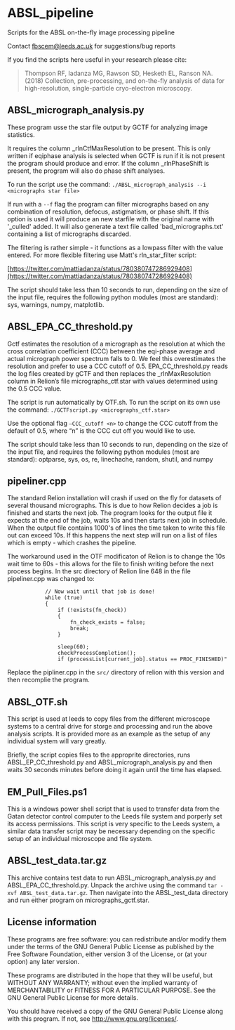 # ABSL_pipeline
Scripts for the ABSL on-the-fly image processing pipeline

Contact fbscem@leeds.ac.uk for suggestions/bug reports

If you find the scripts here useful in your research please cite:

>Thompson RF, Iadanza MG, Rawson SD, Hesketh EL, Ranson NA. (2018) 
>Collection, pre-processing, and on-the-fly analysis of data for high-resolution, single-particle cryo-electron microscopy. 

## ABSL_micrograph_analysis.py
These program usse the star file output by GCTF for analyzing image statistics.

It requires the column \_rlnCtfMaxResolution to be present.  This is only written if eqiphase analysis is selected when GCTF is run if it is not present the program should produce and error.  If the column \_rlnPhaseShift is present, the program will also do phase shift analyses.

To run the script use the command:
`./ABSL_micrograph_analysis --i <micrographs star file>`

If run with a `--f` flag the program can filter micrographs based on any combination of resolution, defocus, astigmatism, or phase shift. If this option is used it will produce an new starfile with the original name with '\_culled' added. It will also generate a text file called 'bad_micrographs.txt' containing a list of micrographs discarded.

The filtering is rather simple - it functions as a lowpass filter with the value entered.  For more flexible filtering use Matt's rln_star_filter script: 

[https://twitter.com/mattiadanza/status/780380747286929408](https://twitter.com/mattiadanza/status/780380747286929408)

The script should take less than 10 seconds to run, depending on the size of the input file, requires the following python modules (most are standard): sys, warnings, numpy, matplotlib.

## ABSL_EPA_CC_threshold.py
Gctf estimates the resolution of a micrograph as the resolution at which the cross correlation coefficient (CCC) between the eqi-phase average and actual micrograph power spectrum falls to 0.  We feel this overestimates the resolution and prefer to use a CCC cutoff of 0.5.  EPA_CC_threshold.py reads the log files created by gCTF and then replaces the \_rlnMaxResolution column in Relion’s file micrographs_ctf.star with values determined using the 0.5 CCC value.

The script is run automatically by OTF.sh.  To run the script on its own use the command:
`./GCTFscript.py <micrographs_ctf.star>`

Use the optional flag `–CCC_cutoff <n>` to change the CCC cutoff from the default of 0.5, where “n” is the CCC cut off you would like to use.

The script should take less than 10 seconds to run, depending on the size of the input file, and requires the following python modules (most are standard): optparse, sys, os, re, linechache, random, shutil, and numpy

## pipeliner.cpp
The standard Relion installation will crash if used on the fly for datasets of several thousand micrographs. This is due to how Relion decides a job is finished and starts the next job.  The program looks for the output file it expects at the end of the job, waits 10s and then starts next job in schedule. When the output file contains 1000's of lines the time taken to write this file out can exceed 10s. If this happens the next step will run on a list of files which is empty - which crashes the pipeline.

The workaround used in the OTF modificaton of Relion is to change the 10s wait time to 60s - this allows for the file to finish writing before the next process begins. In the src directory of Relion line 648 in the file pipeliner.cpp was changed to:

```
            // Now wait until that job is done!
            while (true)
            {
                if (!exists(fn_check))
                {
                    fn_check_exists = false;
                    break;
                }

                sleep(60);
                checkProcessCompletion();
                if (processList[current_job].status == PROC_FINISHED)"
```

Replace the pipliner.cpp in the `src/` directory of relion with this version and then recomplie the program.


## ABSL_OTF.sh
This script is used at leeds to copy files from the different microscope systems to a central drive for storge and processing and run the above analysis scripts.  It is provided more as an example as the setup of any individual system will vary greatly.  

Briefly, the script copies files to the approprite directories, runs ABSL_EP_CC_threshold.py and ABSL_micrograph_analysis.py and then waits 30 seconds minutes before doing it again until the time has elapsed. 

## EM_Pull_Files.ps1
This is a windows power shell script that is used to transfer data from the Gatan detector control computer to the Leeds file system and porperly set its access permissions.  This script is very specific to the Leeds system, a similar data transfer script may be necessary depending on the specific setup of an individual microscope and file system. 

## ABSL_test_data.tar.gz

This archive contains test data to run ABSL_micrograph_analysis.py and ABSL_EPA_CC_threshold.py.  Unpack the archive using the command
`tar -xvf ABSL_test_data.tar.gz`.  Then navigate into the ABSL_test_data directory and run either program on micrographs_gctf.star.

## License information

These programs are free software: you can redistribute and/or modify them under the terms of the GNU General Public License as published by the Free Software Foundation, either version 3 of the License, or (at your option) any later version.
 
These programs are distributed in the hope that they will be useful, but WITHOUT ANY WARRANTY; without even the implied warranty of MERCHANTABILITY or FITNESS FOR A PARTICULAR PURPOSE.  See the GNU General Public License for more details.
 
You should have received a copy of the GNU General Public License along with this program.  If not, see <http://www.gnu.org/licenses/>.

